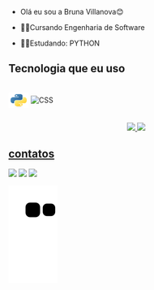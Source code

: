 - Olá eu sou a Bruna Villanova😊 
 
 
 - 👩‍💻Cursando Engenharia de Software
-  👩‍💻Estudando: PYTHON
 
 
  
## Tecnologia que eu uso 
<div style="display: inline_block"><br>
<div style="display: inline_block">
 <img align="center" alt="bru-Python" height="30" width="40" src="https://raw.githubusercontent.com/devicons/devicon/master/icons/python/python-original.svg">
 <img align="center" alt = "CSS" height="30" width="40" src="https://www.bing.com/images/search?view=detailV2&ccid=ayAY9cZT&id=342C23C076C13DABFCE8117C5D44732B68E33D8B&thid=OIP.ayAY9cZTL2wpgG7wb_sVjQHaEM&mediaurl=https%3a%2f%2f1000marcas.net%2fwp-content%2fuploads%2f2021%2f02%2fCSS-Logo.png&cdnurl=https%3a%2f%2fth.bing.com%2fth%2fid%2fR.6b2018f5c6532f6c29806ef06ffb158d%3frik%3diz3jaCtzRF18EQ%26pid%3dImgRaw%26r%3d0&exph=2176&expw=3840&q=imagem+css&simid=608010276913954099&FORM=IRPRST&ck=03625D1AF46F914DE8699284E8C4C19C&selectedIndex=0&ajaxhist=0&ajaxserp=0">


 ##
 
 <div align="center">
  <a href="https://github.com/brunavillanova">
  <img height="180em" src="https://github-readme-stats.vercel.app/api?username=brunavillanova&show_icons=true&theme=dracula&include_all_commits=true&count_private=true"/>
  <img height="180em" src="https://github-readme-stats.vercel.app/api/top-langs/?username=brunavillanova&layout=compact&langs_count=7&theme=dracula"/>
</div>

 
 ## contatos
<div>
 <a href="https://www.linkedin.com/in/bruna-villanova-319204206/" target="_blank"><img src="https://img.shields.io/badge/-LinkedIn-%230077B5?style=for-the-badge&logo=linkedin&logoColor=white" target="_blank"></a> 
 <a href = "mailto:brunnavillanova@gmail.com"><img src="https://img.shields.io/badge/-Gmail-%23333?style=for-the-badge&logo=gmail&logoColor=white" target="_blank"></a>
 <a href="https://www.instagram.com/brunnavillanova/" target="_blank"><img src="https://img.shields.io/badge/-Instagram-%23E4405F?style=for-the-badge&logo=instagram&logoColor=white" target="_blank"></a>
 
![Snake animation](https://github.com/rafaballerini/rafaballerini/blob/output/github-contribution-grid-snake.svg)
 
</div>


